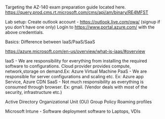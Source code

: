 Targeting the AZ-140 exam preparation guide located here.
https://query.prod.cms.rt.microsoft.com/cms/api/am/binary/RE4MFST

Lab setup:
Create outlook account - https://outlook.live.com/owa/  (signup if you don't have one only)
Login to https://www.portal.azure.com/ with the above credemtials.

Basics:
Difference between IaaS/PaaS/SaaS

https://azure.microsoft.com/en-us/overview/what-is-iaas/#overview

IaaS - We are responsibility for everything from installing the required software to configurations. Cloud provider provides compute, network,storage on demand.Ex: Azure Virtual Machine
PaaS - We are responsible for server configurations and scaling etc. Ex: Azure app Service, Azure CDN 
SaaS - Not much responsibility as everything is consumed through browser. Ex: gmail. (Vendor deals with most of the security, infrastructure etc.)

Active Directory
Organizational Unit (OU)
Group Policy
Roaming profiles

Microsoft Intune - Software deployment software to Laptops, VDIs
